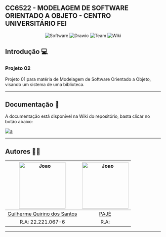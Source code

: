 ## CC6522 - MODELAGEM DE SOFTWARE ORIENTADO A OBJETO - CENTRO UNIVERSITÁRIO FEI

<p align="center">
  <img alt="Software" src="https://img.shields.io/badge/Software-orange?style=for-the-badge&logo=software&logoColor=white"/>
  <img alt="Drawio" src="https://img.shields.io/badge/-Draw.io-red?style=for-the-badge"/>
  <img alt="Team" src="https://img.shields.io/badge/-Team-green?style=for-the-badge"/>
  <img alt="Wiki" src="https://img.shields.io/badge/-Wiki-blue?style=for-the-badge"/>
</p>

<!-- INTRODUCAO -->
## Introdução 💻

### Projeto 02

Projeto 01 para matéria de Modelagem de Software Orientado a Objeto, visando um sistema de uma biblioteca.

***
  
<!-- DOCUMENTACAO -->
## Documentação 📖
  
A documentação está disponível na Wiki do repositório, basta clicar no botão abaixo: 

<a href="https://github.com/akajhon/project02/wiki" target="_blank">
  <img alt="a" src="https://img.shields.io/badge/read-documentation-blue?style=for-the-badge">
</a>

***

<!-- AUTORES -->
## Autores 👨‍💻

<div align="center">

| <img src="https://avatars.githubusercontent.com/u/92953738?v=4" alt="Joao" width="150"/> | <img src="https://avatars.githubusercontent.com/u/92953738?v=4" alt="Joao" width="150"/>
|:------------------------------------------------------------------------------------------:|:-------------------------------------------------------------------------------------------:
| [Guilherme Quirino dos Santos](https://github.com/GuilhermeQuirinoS)| [PAJÉ](https://github.com/Pajé)|                                 
| R.A: 22.221.067-6                                    | R.A:    |     

</div>

***
